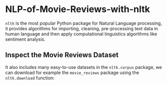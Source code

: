 # NLP-of-Movie-Reviews-with-nltk
`nltk` is the most popular Python package for Natural Language processing, it provides algorithms for importing, cleaning, pre-processing text data in human language and then apply computational linguistics algorithms like sentiment analysis.

## Inspect the Movie Reviews Dataset
It also includes many easy-to-use datasets in the `nltk.corpus` package, we can download for example the `movie_reviews` package using the `nltk.download` function:
